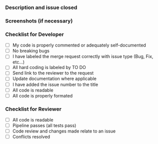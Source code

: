 ### Description and issue closed


### Screenshots (if necessary)

### Checklist for Developer

- [ ] My code is properly commented or adequately self-documented 
- [ ] No breaking bugs
- [ ] I have labeled the merge request  correctly with issue type (Bug, Fix, etc...)
- [ ] All hard coding is labeled by TO DO
- [ ] Send link to the reviewer to the request
- [ ] Update documentation where applicable
- [ ] I have added the issue number to the title
- [ ] All code is readable
- [ ] All code is properly formated 

### Checklist for Reviewer
- [ ] All code is readable
- [ ] Pipeline passes (all tests pass)
- [ ] Code review and changes made relate to an issue
- [ ] Conflicts resolved